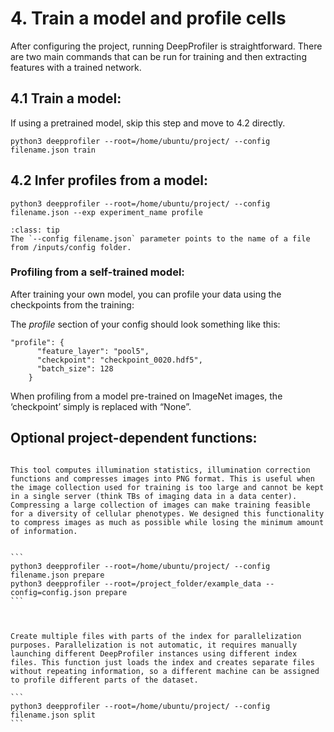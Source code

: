 # 4. Train a model and profile cells

After configuring the project, running DeepProfiler is straightforward. There are two main commands that can be run for training and then extracting features with a trained network.


## **4.1 Train a model:**

If using a pretrained model, skip this step and move to 4.2 directly.

```
python3 deepprofiler --root=/home/ubuntu/project/ --config filename.json train
```


## **4.2 Infer profiles from a model:**


```
python3 deepprofiler --root=/home/ubuntu/project/ --config filename.json --exp experiment_name profile
```

```{admonition} Note
:class: tip
The `--config filename.json` parameter points to the name of a file from /inputs/config folder.
```


### Profiling from a self-trained model:

After training your own model, you can profile your data using the checkpoints from the training:

The _profile_ section of your config should look something like this:


```
"profile": {
      "feature_layer": "pool5",
      "checkpoint": "checkpoint_0020.hdf5",
      "batch_size": 128
    }
```


When profiling from a model pre-trained on ImageNet images, the ‘checkpoint’ simply is replaced with “None”.





## **Optional project-dependent functions:**

````{dropdown} **Prepare a dataset:**

This tool computes illumination statistics, illumination correction functions and compresses images into PNG format. This is useful when the image collection used for training is too large and cannot be kept in a single server (think TBs of imaging data in a data center). Compressing a large collection of images can make training feasible for a diversity of cellular phenotypes. We designed this functionality to compress images as much as possible while losing the minimum amount of information.


```
python3 deepprofiler --root=/home/ubuntu/project/ --config filename.json prepare
python3 deepprofiler --root=/project_folder/example_data --config=config.json prepare
```


````

````{dropdown} **Split index file**:

Create multiple files with parts of the index for parallelization purposes. Parallelization is not automatic, it requires manually launching different DeepProfiler instances using different index files. This function just loads the index and creates separate files without repeating information, so a different machine can be assigned to profile different parts of the dataset.

```
python3 deepprofiler --root=/home/ubuntu/project/ --config filename.json split
```


````


